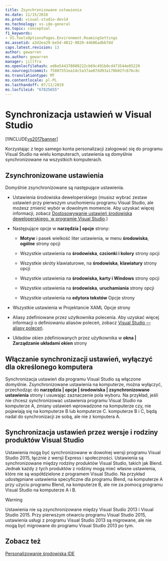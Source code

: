 ```yaml
---
title: Zsynchronizowane ustawienia
ms.date: 11/15/2016
ms.prod: visual-studio-dev14
ms.technology: vs-ide-general
ms.topic: conceptual
f1_keywords:
- VS.ToolsOptionsPages.Environment.RoamingSettings
ms.assetid: a3d2ea29-be5d-4012-9820-44b06adbb7dd
caps.latest.revision: 13
author: gewarren
ms.author: gewarren
manager: jillfra
ms.openlocfilehash: ed6e544378089222cb69c491b0cd473544e05220
ms.sourcegitcommit: 75807551ea14c5a37aa07dd93a170b02fc67bc8c
ms.translationtype: MT
ms.contentlocale: pl-PL
ms.lasthandoff: 07/11/2019
ms.locfileid: "67825655"
---
```

# <a name="synchronized-settings-in-visual-studio"></a>Synchronizacja ustawień w Visual Studio
[!INCLUDE[vs2017banner](../includes/vs2017banner.md)]

Korzystając z tego samego konta personalizacji zalogować się do programu Visual Studio na wielu komputerach, ustawienia są domyślnie synchronizowane na wszystkich komputerach.

## <a name="synchronized-settings"></a>Zsynchronizowane ustawienia
 Domyślnie zsynchronizowane są następujące ustawienia.

- Ustawienia środowiska deweloperskiego (musisz wybrać zestaw ustawień przy pierwszym uruchomieniu programu Visual Studio, ale możesz zmienić wybór w dowolnym momencie. Aby uzyskać więcej informacji, zobacz [Dostosowywanie ustawień środowiska deweloperskiego, w programie Visual Studio](https://msdn.microsoft.com/22c4debb-4e31-47a8-8f19-16f328d7dcd3).)

- Następujące opcje w **narzędzia &#124; opcje** strony:

  - **Motyw** i pasek wielkość liter ustawienia, w menu **środowiska**, **ogólne** strony opcji

  - Wszystkie ustawienia na **środowiska**, **czcionki i kolory** strony opcji

  - Wszystkie skróty klawiaturowe, na **środowiska**, **klawiatury** strony opcji

  - Wszystkie ustawienia na **środowiska, karty i Windows** strony opcji

  - Wszystkie ustawienia na **środowiska**, **uruchamiania** strony opcji

  - Wszystkie ustawienia na **edytora tekstów** Opcje strony

- Wszystkie ustawienia w Projektancie XAML Opcje strony

- Aliasy zdefiniowane przez użytkownika polecenia. Aby uzyskać więcej informacji o definiowaniu aliasów poleceń, zobacz [Visual Studio — aliasy poleceń](../ide/reference/visual-studio-command-aliases.md).

- Układów okien zdefiniowanych przez użytkownika w **okna &#124; Zarządzanie układami okien** strony

## <a name="turning-synchronized-settings-off-for-a-particular-computer"></a>Włączanie synchronizacji ustawień, wyłączyć dla określonego komputera
 Synchronizacja ustawień dla programu Visual Studio są włączone domyślnie. Zsynchronizowane ustawienia na komputerze, można wyłączyć, przechodząc do **narzędzia &#124; opcje &#124; środowiska &#124; zsynchronizowane ustawienia** strony i usuwając zaznaczenie pola wyboru.  Na przykład, jeśli nie chcesz synchronizować ustawienia programu Visual Studio na komputerze A, zmiany ustawień wprowadzone na komputerze czy, nie pojawiają się na komputerze B lub komputerze C. komputerze B i C, będą nadal do synchronizacji ze sobą, ale nie z komputera A.

## <a name="synchronizing-settings-across-visual-studio-family-products-and-editions"></a>Synchronizacja ustawień przez wersje i rodziny produktów Visual Studio
 Ustawienia mogą być synchronizowane w dowolnej wersji programu Visual Studio 2015, łącznie z wersji Express i społeczności. Ustawienia są synchronizowane między rodziny produktów Visual Studio, takich jak Blend. Jednak każdy z tych produktów z rodziny mogą mieć własne ustawienia, które nie są współdzielone z programem Visual Studio. Na przykład udostępniane ustawienia specyficzne dla programu Blend, na komputerze A przy użyciu programu Blend, na komputerze B, ale nie za pomocą programu Visual Studio na komputerze A i B.

> [!WARNING]
> Ustawienia nie są zsynchronizowane między Visual Studio 2013 i Visual Studio 2015. Przy pierwszym otwarciu programu Visual Studio 2015, ustawienia usługi z programu Visual Studio 2013 są migrowane, ale nie mogą być migrowane do programu Visual Studio 2013 po tym.

## <a name="see-also"></a>Zobacz też
 [Personalizowanie środowiska IDE](../ide/personalizing-the-visual-studio-ide.md)
